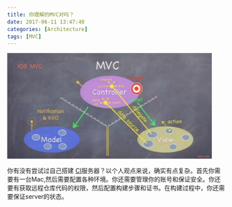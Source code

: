 ```yaml
---
title: 你理解的MVC对吗？
date: 2017-06-11 13:47:40
categories: [Architecture]
tags: [MVC]
---
```


![clang](https://raw.githubusercontent.com/HaviLee/Blog-Images/master/Tech/mvc.png)

你有没有尝试过自己搭建 [CI](http://en.wikipedia.org/wiki/Continuous_integration)服务器？以个人观点来说，确实有点复杂。首先你需要有一台Mac,然后需要配置各种环境。你还需要管理你的账号和保证安全。你还要有获取远程仓库代码的权限，然后配置构建步骤和证书。在构建过程中，你还需要保证server的状态。
<!--more-->

